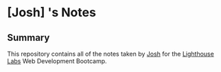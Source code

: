 # [Josh] 's Notes

## Summary

This repository contains all of the notes taken by [Josh](https://github.com/JoshuaHarris93) for the [Lighthouse Labs](https://www.lighthouselabs.ca/) Web Development Bootcamp.
